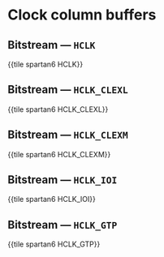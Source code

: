 # Clock column buffers


## Bitstream — `HCLK`

{{tile spartan6 HCLK}}


## Bitstream — `HCLK_CLEXL`

{{tile spartan6 HCLK_CLEXL}}


## Bitstream — `HCLK_CLEXM`

{{tile spartan6 HCLK_CLEXM}}


## Bitstream — `HCLK_IOI`

{{tile spartan6 HCLK_IOI}}


## Bitstream — `HCLK_GTP`

{{tile spartan6 HCLK_GTP}}